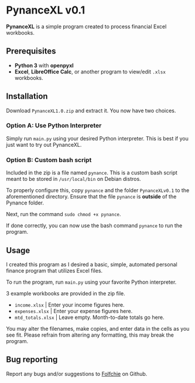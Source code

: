 # PynanceXL v0.1

**PynanceXL** is a simple program created to process financial Excel workbooks.

## Prerequisites

- **Python 3** with **openpyxl**
- **Excel**, **LibreOffice Calc**, or another program to view/edit `.xlsx` workbooks.

## Installation

Download `PynanceXL1.0.zip` and extract it. You now have two choices.

### Option A: Use Python Interpreter
Simply run `main.py` using your desired Python interpreter. This is best if you just want to try out PynanceXL.

### Option B: Custom bash script
Included in the zip is a file named `pynance`. This is a custom bash script meant to be stored in `/usr/local/bin` on Debian distros. 

To properly configure this, copy `pynance` and the folder `PynanceXLv0.1` to the aforementioned directory. Ensure that the file `pynance` is **outside** of the Pynance folder.

Next, run the command `sudo chmod +x pynance`.

If done correctly, you can now use the bash command `pynance` to run the program.

## Usage
I created this program as I desired a basic, simple, automated
personal finance program that utilizes Excel files.

To run the program, run `main.py` using your favorite Python interpreter.

3 example workbooks are provided in the zip file.

- `income.xlsx`
| Enter your income figures here.
- `expenses.xlsx`
| Enter your expense figures here.
- `mtd_totals.xlsx`
| Leave empty. Month-to-date totals go here.

You may alter the filenames, make copies, and enter data in the cells as you see fit. Please 
refrain from altering any formatting, this may break the program.

## Bug reporting

Report any bugs and/or suggestions to [Folfchie](https://www.github.com/Folfchie) on Github.
 
